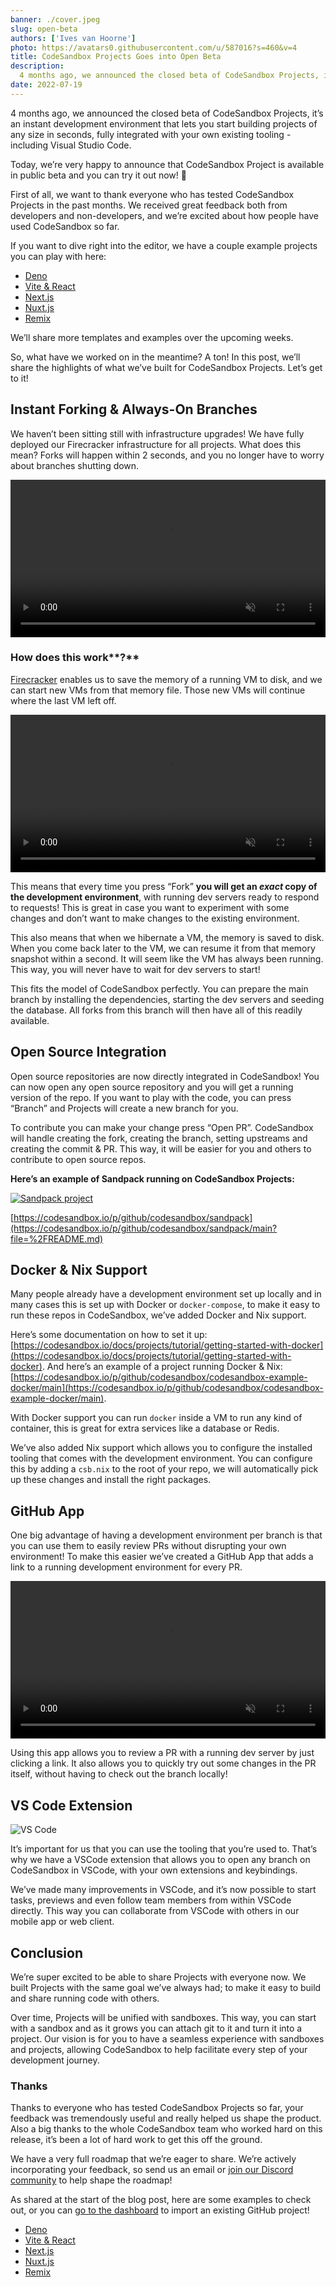 ```yaml
---
banner: ./cover.jpeg
slug: open-beta
authors: ['Ives van Hoorne']
photo: https://avatars0.githubusercontent.com/u/587016?s=460&v=4
title: CodeSandbox Projects Goes into Open Beta
description:
  4 months ago, we announced the closed beta of CodeSandbox Projects, it’s an instant development environment that lets you start building projects of any size in seconds, fully integrated with your own existing tooling - including Visual Studio Code.
date: 2022-07-19
---
```


4 months ago, we announced the closed beta of CodeSandbox Projects, it’s an instant development environment that lets you start building projects of any size in seconds, fully integrated with your own existing tooling - including Visual Studio Code.

Today, we’re very happy to announce that CodeSandbox Project is available in public beta and you can try it out now! 🎉

First of all, we want to thank everyone who has tested CodeSandbox Projects in the past months. We received great feedback both from developers and non-developers, and we’re excited about how people have used CodeSandbox so far.

If you want to dive right into the editor, we have a couple example projects you can play with here:

- [Deno](https://codesandbox.io/p/github/codesandbox/codesandbox-template-deno-server/main?file=%2FREADME.md)
- [Vite & React](https://codesandbox.io/p/github/codesandbox/codesandbox-template-vite-react/main?file=%2FREADME.md)
- [Next.js](https://codesandbox.io/p/github/codesandbox/codesandbox-template-next.js/main)
- [Nuxt.js](https://codesandbox.io/p/github/codesandbox/codesandbox-template-nuxt/main)
- [Remix](https://codesandbox.io/p/github/codesandbox/codesandbox-template-remix)

We’ll share more templates and examples over the upcoming weeks.

So, what have we worked on in the meantime? A ton! In this post, we’ll share the highlights of what we’ve built for CodeSandbox Projects. Let’s get to it!

## Instant Forking & Always-On Branches

We haven’t been sitting still with infrastructure upgrades! We have fully deployed our Firecracker infrastructure for all projects. What does this mean? Forks will happen within 2 seconds, and you no longer have to worry about branches shutting down.

<video autoplay loop muted playsinline width="100%">
  <source src="./images/instant-forking-3.mp4" type="video/mp4">
</video>

### How does this work**?**

[Firecracker](https://firecracker-microvm.github.io/) enables us to save the memory of a running VM to disk, and we can start new VMs from that memory file. Those new VMs will continue where the last VM left off.

<video autoplay loop muted playsinline width="100%">
  <source src="./images/flow.mp4" type="video/mp4">
</video>

This means that every time you press “Fork” **you will get an *exact* copy of the development environment**, with running dev servers ready to respond to requests! This is great in case you want to experiment with some changes and don’t want to make changes to the existing environment.

This also means that when we hibernate a VM, the memory is saved to disk. When you come back later to the VM, we can resume it from that memory snapshot within a second. It will seem like the VM has always been running. This way, you will never have to wait for dev servers to start!

This fits the model of CodeSandbox perfectly. You can prepare the main branch by installing the dependencies, starting the dev servers and seeding the database. All forks from this branch will then have all of this readily available.

## Open Source Integration

Open source repositories are now directly integrated in CodeSandbox! You can now open any open source repository and you will get a running version of the repo. If you want to play with the code, you can press “Branch” and Projects will create a new branch for you.

To contribute you can make your change press “Open PR”. CodeSandbox will handle creating the fork, creating the branch, setting upstreams and creating the commit & PR. This way, it will be easier for you and others to contribute to open source repos.

**Here’s an example of Sandpack running on CodeSandbox Projects:**

[![Sandpack project](./sandpack-1.jpeg)](https://codesandbox.io/p/github/codesandbox/sandpack/main?file=%2FREADME.md)

[https://codesandbox.io/p/github/codesandbox/sandpack](https://codesandbox.io/p/github/codesandbox/sandpack/main?file=%2FREADME.md)

## Docker & Nix Support

Many people already have a development environment set up locally and in many cases this is set up with Docker or `docker-compose`, to make it easy to run these repos in CodeSandbox, we’ve added Docker and Nix support.

Here’s some documentation on how to set it up: [https://codesandbox.io/docs/projects/tutorial/getting-started-with-docker](https://codesandbox.io/docs/projects/tutorial/getting-started-with-docker). And here’s an example of a project running Docker & Nix: [https://codesandbox.io/p/github/codesandbox/codesandbox-example-docker/main](https://codesandbox.io/p/github/codesandbox/codesandbox-example-docker/main).

With Docker support you can run `docker` inside a VM to run any kind of container, this is great for extra services like a database or Redis.

We’ve also added Nix support which allows you to configure the installed tooling that comes with the development environment. You can configure this by adding a `csb.nix` to the root of your repo, we will automatically pick up these changes and install the right packages.

## GitHub App

One big advantage of having a development environment per branch is that you can use them to easily review PRs without disrupting your own environment! To make this easier we’ve created a GitHub App that adds a link to a running development environment for every PR.

<video autoplay loop muted playsinline width="100%">
  <source src="./images/csb-create-pr.mp4" type="video/mp4">
</video>

Using this app allows you to review a PR with a running dev server by just clicking a link. It also allows you to quickly try out some changes in the PR itself, without having to check out the branch locally!

## VS Code Extension

![VS Code](./vscode-1.jpeg)

It’s important for us that you can use the tooling that you’re used to. That’s why we have a VSCode extension that allows you to open any branch on CodeSandbox in VSCode, with your own extensions and keybindings.

We’ve made many improvements in VSCode, and it’s now possible to start tasks, previews and even follow team members from within VSCode directly. This way you can collaborate from VSCode with others in our mobile app or web client.

## Conclusion

We’re super excited to be able to share Projects with everyone now. We built Projects with the same goal we’ve always had; to make it easy to build and share running code with others.

Over time, Projects will be unified with sandboxes. This way, you can start with a sandbox and as it grows you can attach git to it and turn it into a project. Our vision is for you to have a seamless experience with sandboxes and projects, allowing CodeSandbox to help facilitate every step of your development journey.

### Thanks

Thanks to everyone who has tested CodeSandbox Projects so far, your feedback was tremendously useful and really helped us shape the product. Also a big thanks to the whole CodeSandbox team who worked hard on this release, it’s been a lot of hard work to get this off the ground.

We have a very full roadmap that we’re eager to share. We’re actively incorporating your feedback, so send us an email or [join our Discord community](https://discord.gg/C6vfhW3H6e) to help shape the roadmap!

As shared at the start of the blog post, here are some examples to check out, or you can [go to the dashboard](https://codesandbox.io/p/dashboard) to import an existing GitHub project!

- [Deno](https://codesandbox.io/p/github/codesandbox/codesandbox-template-deno-server/main?file=%2FREADME.md)
- [Vite & React](https://codesandbox.io/p/github/codesandbox/codesandbox-template-vite-react/main?file=%2FREADME.md)
- [Next.js](https://codesandbox.io/p/github/codesandbox/codesandbox-template-next.js/main)
- [Nuxt.js](https://codesandbox.io/p/github/codesandbox/codesandbox-template-nuxt/main)
- [Remix](https://codesandbox.io/p/github/codesandbox/codesandbox-template-remix)
